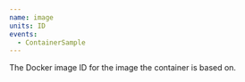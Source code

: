 ```yaml
---
name: image
units: ID
events:
  - ContainerSample
---
```


The Docker image ID for the image the container is based on.
